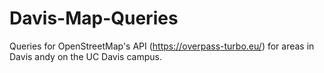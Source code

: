 # Davis-Map-Queries
Queries for OpenStreetMap's API (https://overpass-turbo.eu/) for areas in Davis andy on the UC Davis campus.
